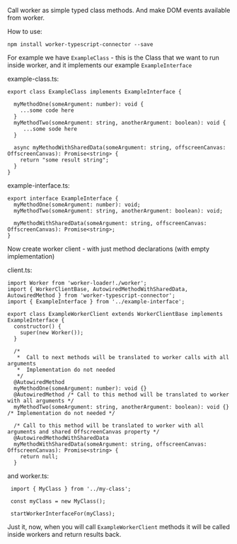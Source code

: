 Call worker as simple typed class methods. And make DOM events available from worker.

How to use:

```npm install worker-typescript-connector --save```


For example we have `ExampleClass` - this is the Class that we want to run inside worker, and it implements our example `ExampleInterface`

example-class.ts:
```
export class ExampleClass implements ExampleInterface {
  
  myMethodOne(someArgument: number): void {
    ...some code here
  }
  myMethodTwo(someArgument: string, anotherArgument: boolean): void {
     ...some sode here
  }
  
  async myMethodWithSharedData(someArgument: string, offscreenCanvas: OffscreenCanvas): Promise<string> {
    return "some result string";
  }
}
```

example-interface.ts:
```
export interface ExampleInterface {
  myMethodOne(someArgument: number): void;
  myMethodTwo(someArgument: string, anotherArgument: boolean): void;

  myMethodWithSharedData(someArgument: string, offscreenCanvas: OffscreenCanvas): Promise<string>;
}
```

Now create worker client - with just method declarations (with empty implementation)

client.ts:
```
import Worker from 'worker-loader!./worker';
import { WorkerClientBase, AutowiredMethodWithSharedData, AutowiredMethod } from 'worker-typescript-connector';
import { ExampleInterface } from '../example-interface';

export class ExampleWorkerClient extends WorkerClientBase implements ExampleInterface {
  constructor() {
    super(new Worker());
  }

  /* 
   *  Call to next methods will be translated to worker calls with all arguments
   *  Implementation do not needed
   */
  @AutowiredMethod
  myMethodOne(someArgument: number): void {}
  @AutowiredMethod /* Call to this method will be translated to worker with all arguments */
  myMethodTwo(someArgument: string, anotherArgument: boolean): void {} /* Implementation do not needed */
  
  /* Call to this method will be translated to worker with all arguments and shared OffscreenCanvas property */
  @AutowiredMethodWithSharedData
  myMethodWithSharedData(someArgument: string, offscreenCanvas: OffscreenCanvas): Promise<string> {
    return null;
  }

```
and worker.ts:
```import { startWorkerInterfaceFor } from 'worker-typescript-connector';
 import { MyClass } from '../my-class';
 
 const myClass = new MyClass();
 
 startWorkerInterfaceFor(myClass);
```

Just it, now, when you will call `ExampleWorkerClient` methods it will be called inside workers and return results back.
